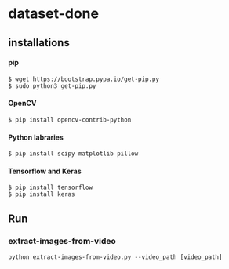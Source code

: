 # dataset-done

## installations

#### pip
```
$ wget https://bootstrap.pypa.io/get-pip.py
$ sudo python3 get-pip.py
```
#### OpenCV
```$ pip install opencv-contrib-python```
#### Python labraries
```$ pip install scipy matplotlib pillow```
#### Tensorflow and Keras
```
$ pip install tensorflow
$ pip install keras
```

## Run
### extract-images-from-video
```python extract-images-from-video.py --video_path [video_path]```
